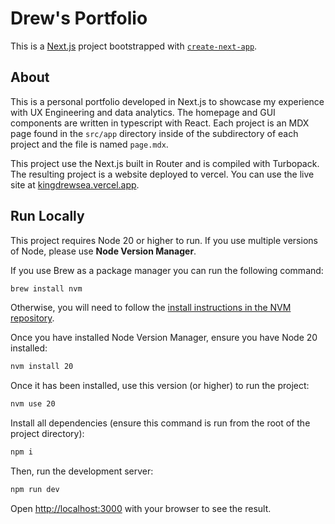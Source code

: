 # Drew's Portfolio

This is a [Next.js](https://nextjs.org) project bootstrapped with [`create-next-app`](https://nextjs.org/docs/app/api-reference/cli/create-next-app).

## About

This is a personal portfolio developed in Next.js to showcase my experience with UX Engineering and data analytics. The homepage and GUI components are written in typescript with React. Each project is an MDX page found in the `src/app` directory inside of the subdirectory of each project and the file is named `page.mdx`.

This project use the Next.js built in Router and is compiled with Turbopack. The resulting project is a website deployed to vercel. You can use the live site at [kingdrewsea.vercel.app](https://kingdrewsea.vercel.app).

## Run Locally

This project requires Node 20 or higher to run. If you use multiple versions of Node, please use **Node Version Manager**.

If you use Brew as a package manager you can run the following command:

```bash
brew install nvm
```

Otherwise, you will need to follow the [install instructions in the NVM repository](https://github.com/nvm-sh/nvm).

Once you have installed Node Version Manager, ensure you have Node 20 installed:

```bash
nvm install 20
```

Once it has been installed, use this version (or higher) to run the project:

```bash
nvm use 20
```

Install all dependencies (ensure this command is run from the root of the project directory):

```bash
npm i
```

Then, run the development server:

```bash
npm run dev
```

Open [http://localhost:3000](http://localhost:3000) with your browser to see the result.
